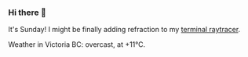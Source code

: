 ### Hi there :wave:

It's Sunday! I might be finally adding refraction to my [terminal raytracer](https://github.com/bewuethr/bash-raytracer).

Weather in Victoria BC: overcast, at +11°C.
